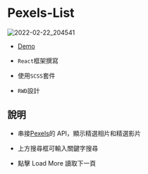 # Pexels-List

![2022-02-22_204541](https://user-images.githubusercontent.com/92734689/155135055-f5bcc7e2-255c-431a-978c-bac249d4de17.png)

- [Demo](https://gbf555136.github.io/Pexels-List/)

- `React`框架撰寫

- 使用`SCSS`套件

- `RWD`設計

## 說明

- 串接[Pexels](https://www.pexels.com/zh-tw/)的 API，顯示精選相片和精選影片

- 上方搜尋框可輸入關鍵字搜尋

- 點擊 Load More 讀取下一頁
